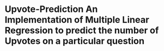 # Upvote-Prediction An Implementation of Multiple Linear Regression to predict the number of Upvotes on a particular question
